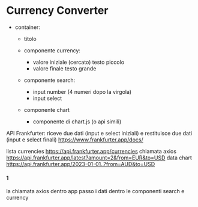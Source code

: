 Currency Converter
===

- container:

  - titolo

  - componente currency: 
    - valore iniziale (cercato) testo piccolo
    - valore finale testo grande

  - componente search:
    - input number (4 numeri dopo la virgola)
    - input select

  - componente chart
    - componente di chart.js (o api simili)


API Frankfurter: riceve due dati (input e select iniziali) e restituisce due dati (input e select finali)
https://www.frankfurter.app/docs/

lista currencies https://api.frankfurter.app/currencies
chiamata axios https://api.frankfurter.app/latest?amount=2&from=EUR&to=USD
data chart https://api.frankfurter.app/2023-01-01..?from=AUD&to=USD

#### 1
la chiamata axios dentro app
passo i dati dentro le componenti search e currency

